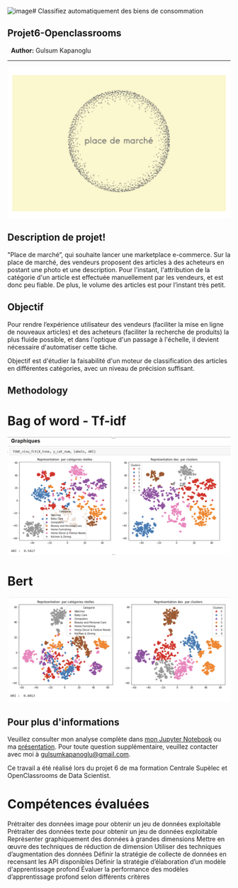 ![image](https://github.com/Glsm/Classifiez_automatiquement_des_biens_de_consommation/assets/9404053/e380a8d3-3c4f-4926-bc21-ba409a22e40c)# Classifiez automatiquement des biens de consommation

## Projet6-Openclassrooms
&nbsp;
**Author:** Gulsum Kapanoglu
***
<img src="placedemarche.png">

## Description de projet!

"Place de marché”, qui souhaite lancer une marketplace e-commerce.
Sur la place de marché, des vendeurs proposent des articles à des acheteurs en postant une photo et une description.
Pour l'instant, l'attribution de la catégorie d'un article est effectuée manuellement par les vendeurs, et est donc peu fiable. De plus, le volume des articles est pour l’instant très petit.

## Objectif 
Pour rendre l’expérience utilisateur des vendeurs (faciliter la mise en ligne de nouveaux articles) et des acheteurs (faciliter la recherche de produits) la plus fluide possible, et dans l'optique d'un passage à l'échelle, il devient nécessaire d'automatiser cette tâche.

Objectif est d'étudier la faisabilité d'un moteur de classification des articles en différentes catégories, avec un niveau de précision suffisant.

## Methodology
# Bag of word - Tf-idf

<img src="1.png">



# Bert

<img src="bert.png">

## Pour plus d'informations
Veuillez consulter mon analyse complète dans [mon Jupyter Notebook](./Notebook.ipynb) ou ma [présentation](./Presentation.pdf). Pour toute question supplémentaire, veuillez contacter avec moi à gulsumkapanoglu@gmail.com.


Ce travail a été réalisé lors du projet 6 de ma formation Centrale Supèlec et OpenClassrooms de Data Scientist.

# Compétences évaluées

Prétraiter des données image pour obtenir un jeu de données exploitable
Prétraiter des données texte pour obtenir un jeu de données exploitable
Représenter graphiquement des données à grandes dimensions
Mettre en œuvre des techniques de réduction de dimension
Utiliser des techniques d’augmentation des données
Définir la stratégie de collecte de données en recensant les API disponibles
Définir la stratégie d’élaboration d’un modèle d'apprentissage profond
Évaluer la performance des modèles d’apprentissage profond selon différents critères
